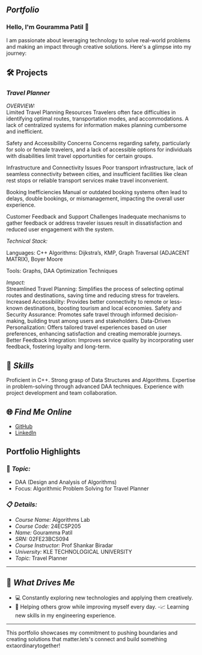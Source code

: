  ## *Portfolio*

### Hello, I'm Gouramma Patil 👋

I am passionate about leveraging technology to solve real-world problems and making an impact through creative solutions. 
Here's a glimpse into my journey:  


## 🛠 Projects

### *Travel Planner*  

*OVERVIEW:*  
Limited Travel Planning Resources Travelers often face difficulties in identifying optimal routes, transportation modes, and accommodations. A lack of centralized systems for information makes planning cumbersome and inefficient.

Safety and Accessibility Concerns Concerns regarding safety, particularly for solo or female travelers, and a lack of accessible options for individuals with disabilities limit travel opportunities for certain groups.

Infrastructure and Connectivity Issues Poor transport infrastructure, lack of seamless connectivity between cities, and insufficient facilities like clean rest stops or reliable transport services make travel inconvenient.

Booking Inefficiencies Manual or outdated booking systems often lead to delays, double bookings, or mismanagement, impacting the overall user experience.

Customer Feedback and Support Challenges Inadequate mechanisms to gather feedback or address traveler issues result in dissatisfaction and reduced user engagement with the system.

*Technical Stack:*  

Languages: C++ Algorithms: Dijkstra’s, KMP, Graph Traversal (ADJACENT MATRIX), Boyer Moore

Tools: Graphs, DAA Optimization Techniques

*Impact:*  
Streamlined Travel Planning: Simplifies the process of selecting optimal routes and destinations, saving time and reducing stress for travelers.
Increased Accessibility: Provides better connectivity to remote or less-known destinations, boosting tourism and local economies.
Safety and Security Assurance: Promotes safe travel through informed decision-making, building trust among users and stakeholders.
Data-Driven Personalization: Offers tailored travel experiences based on user preferences, enhancing satisfaction and creating memorable journeys.
Better Feedback Integration: Improves service quality by incorporating user feedback, fostering loyalty and long-term.

## 🚀 *Skills*  

Proficient in C++.
Strong grasp of Data Structures and Algorithms.
Expertise in problem-solving through advanced DAA techniques.
Experience with project development and team collaboration.

## 🌐 *Find Me Online*

- [GitHub](https://github.com/Gourip525/Travel-Planner.github.io/edit/main/README.md)
- [LinkedIn](https://www.linkedin.com/in/gouramma-patil-a1453b345/)

## Portfolio Highlights

### 🎯 *Topic:* 

- DAA (Design and Analysis of Algorithms)  
- Focus: Algorithmic Problem Solving for Travel Planner 

### 📋 *Details:*

- *Course Name:* Algorithms Lab 
- *Course Code:* 24ECSP205
- *Name:* Gouramma Patil 
- *SRN:* 02FE23BCS094  
- *Course Instructor:* Prof Shankar Biradar  
- *University:* KLE TECHNOLOGICAL UNIVERSITY
- *Topic:* Travel Planner

---

## 🎨 *What Drives Me*  
- 💻 Constantly exploring new technologies and applying them creatively.  
- 🤝 Helping others grow while improving myself every day.
-📈 Learning new skills in my engineering experience. 

---

This portfolio showcases my commitment to pushing boundaries and creating solutions that matter.lets's connect and build something extaordinarytogether!
